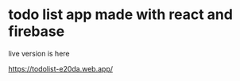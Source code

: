 # todo list app made with react and firebase

live version is here

https://todolist-e20da.web.app/






